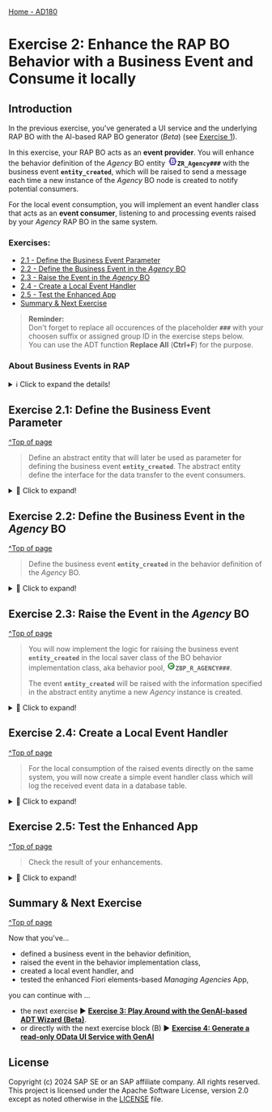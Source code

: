 [Home - AD180](/README.md#exercises)

# Exercise 2: Enhance the RAP BO Behavior with a Business Event and Consume it locally

## Introduction
In the previous exercise, you've generated a UI service and the underlying RAP BO with the AI-based RAP BO generator (_Beta_) (see [Exercise 1](../ex01/README.md)).   

In this exercise, your RAP BO acts as an **event provider**. You will enhance the behavior definition of the _Agency_ BO entity ![bdef](../images/adt_bdef.png)**`ZR_Agency###`** with the business event  **`entity_created`**, which will be raised to send a message each time a new instance of the _Agency_ BO node is created to notify potential consumers.  

For the local event consumption, you will implement an event handler class that acts as an **event consumer**, listening to and processing events raised by your _Agency_ RAP BO in the same system.

### Exercises:
- [2.1 - Define the Business Event Parameter](#exercise-21-define-the-business-event-parameter )
- [2.2 - Define the Business Event in the _Agency_ BO](#exercise-22-define-the-business-event-in-the-agency-bo)
- [2.3 - Raise the Event in the _Agency_ BO](#exercise-23-raise-the-event-in-the-agency-bo)
- [2.4 - Create a Local Event Handler](#exercise-24-create-a-local-event-handler)
- [2.5 - Test the Enhanced App](#exercise-25-test-the-enhanced-app)
- [Summary & Next Exercise](#summary--next-exercise)  

> **Reminder:**   
> Don't forget to replace all occurences of the placeholder **`###`** with your choosen suffix or assigned group ID in the exercise steps below.  
> You can use the ADT function **Replace All** (**Ctrl+F**) for the purpose.   

### About Business Events in RAP

<details>
  <summary>ℹ️ Click to expand the details!</summary>
  
> Developers can now define and raise business events in a RAP BO or in a RAP BO behavior extension. 
> 
> RAP supports event-driven architecture natively on SAP BTP ABAP environment and SAP S/4HANA in the cloud and on-prem as of release 2022. Event-driven architecture enables asynchronous communication between an event provider and an event consumer in use cases where no direct response from the event consumer is required. 
> 
> Business events provide the opportunity of light-weight, decoupled process integration based on standardized and stable APIs and they are now a native part of the SAP - ABAP RESTful Application Programming Model. With the RAP Business Event Bindings Editor, you can create RAP Event Bindings which are needed to provide a mapping between the definition of RAP Events via behavior definition (BDEF) and the external representation of Business Events.
> 
> A RAP BO can act as event consumer or event provider.
>  
> RAP Business events can be consumed in other systems (_remote consumption_), or in the same system as they are raised (_local consumption_).  
  
> ℹ **Further reading**: [About RAP Business Events](https://help.sap.com/docs/btp/sap-abap-restful-application-programming-model/business-events) | [Develop RAP Business Events](https://help.sap.com/docs/abap-cloud/abap-rap/develop-business-events) | [Business Event Consumption](https://help.sap.com/docs/abap-cloud/abap-rap/business-event-consumption) |   
  
</details>

## Exercise 2.1: Define the Business Event Parameter
[^Top of page](#)

> Define an abstract entity that will later be used as parameter for defining the business event **`entity_created`**. The abstract entity define the interface for the data transfer to the event consumers.

 <details>
  <summary>🔵 Click to expand!</summary>

  1. Create a new CDS abstract entity![ddls](../images/adt_ddls.png).
  
     For that, go to the **Project Explorer**, navigate to the folder **Core Data Services** > **Data Definition** in your package, right-click on it, choose **New Data Definition** from the context menu, and maintain the required information provided below. 
       
      - Name: **`ZA_Agency_###`** (where `###` is your suffix)
      - Description: _**`Agency abtract entity`**_     
    
     Click **Next >**, and then finish.  
  
     <img src="images/event1.png" alt="CDS Abstract Entity" width="80%">   
  
  3. Replace the default data definition with the source code provided below. Replace the placeholder **`###`** is your suffix.
        
        ```ABAP CDS
        @EndUserText.label: 'Agency abtract entity'
        define abstract entity ZA_Agency_###
        {
          agency_id   : abap.numc(6);
          agency_name : abap.char(80);
          created_by  : abp_creation_user;
          created_at  : abp_creation_tstmpl;            
        }  
        ```
  
     <img src="images/event2.png" alt="CDS Abstract Entity" width="60%">   
    
  3. Save ![save icon](../images/adt_save.png) (**Ctrl+S**) and activate ![activate icon](../images/adt_activate.png) (**Ctrl+F3**) the new abstract entity.   
   
</details>


## Exercise 2.2: Define the Business Event in the _Agency_ BO
[^Top of page](#)

> Define the business event **`entity_created`** in the behavior definition of the _Agency_ BO.

 <details>
  <summary>🔵 Click to expand!</summary>

 1. Open the behavior definition of your _Agency_ BO ![bdef](../images/adt_bdef.png)**`ZR_Agency###`** in your package.
  
 2. Define the event **`entity_created`** using the keyword **`event`** in the behavior definition of the **_Agency_** BO node as shown on the screenshot below. The newly created abstract entity will be used as **`ZA_Agency_###`**.
  
    Insert the code snippet provided below for the purpose after the **`delete;`** statement. Replace the placeholder **`###`** with your suffix.

    ```ABAP
      //event(s)
      event entity_created parameter ZA_Agency_###;  
    ```  
  
 3. Business events must be raised in the save sequence at runtime, therefore, we have to enable the _additional save_ for our managed BO by specifying the statement **`with additional save`**. We will also add the keywords **`with full data`** to always have access to all the data of the relevant _Agency_ entity instances without having to read them.
  
    For that, insert the code snippet provided below after the `authorization master( global )` statement as shown on the screenshot below.

    ```ABAP
      with additional save with full data
    ```  
  
    <img src="images/event3.png" alt="Agency BO node bdef" width="80%">  
  
 4. Save ![save icon](../images/adt_save.png) (**Ctrl+S**) and activate ![activate icon](../images/adt_activate.png) (**Ctrl+F3**) the changes. 
 
    A **warning** now appears about the need for a redefinition of the local saver method **`save_modified`**. You will tackle this in the next step.

  4. Adjust the behavior implementation class (aka behavior pool) of the _Agency_ entity to reflect the enhancements of behavior definition. 
  
     > Hint: The logic for raising business event must be implemented in the method **`save_modified`** of the local saver class.
     
     For that, set the cursor on the statement **`with additional save with full data``** and press **Ctrl+1** to start the ADT Quick Fix.

     Select **`Add required method save_modified in new local saver class`** in the _Quick Assist_ view to update the behavior pool accordingly.
    
     <img src="images/event4.png" alt="Raise event" width="100%">  
     
     The adjusted local saver class of the behavior implementation class ![class](../images/adt_class.png)**`ZBP_R_AGENCY###`** is now opened in **Local Types** tab of the editor.

     > ⚠️**Note**: Please check the name of your behavior pool in the BO behavior definition, as it may be different. Don't forget that all artifacts of your application are AI-generated.
  
</details>


## Exercise 2.3: Raise the Event in the _Agency_ BO
[^Top of page](#)

> You will now implement the logic for raising the business event **`entity_created`** in the local saver class of the BO behavior implementation class, 
> aka behavior pool, ![class](../images/adt_class.png)**`ZBP_R_AGENCY###`**.
> 
> The event **`entity_created`** will be raised with the information specified in the abstract entity anytime a new _Agency_ instance is created. 

 <details>
  <summary>🔵 Click to expand!</summary>

  1. Raise the event **`entity_created`** whenever a new _Agency_ instance is created in the local saver class **`lsc_zr_agency###`** of the behavior implementation class located on the **Local Types** tab (![class](../images/adt_local_types.png)).
  
     For that, replace the empty implementation of the method **`save_modified`** with the source code provided below and replace all occurences of the placeholder **`###`** with your suffix (**Ctrl+F**).
  
     ```ABAP
     METHOD save_modified.
       "send notification for new agency instances
       IF create IS NOT INITIAL.
         "raise event
         RAISE ENTITY EVENT zr_agency###~entity_created
          FROM VALUE #(
            FOR agency IN create-agency
              "transferred information
              ( %key        = agency-%key
                agency_id   = agency-agencyId
                agency_name = agency-agencyName
                created_by  = agency-LocalCreatedBy
                created_at  = agency-LocalCreatedAt
              )
            ).
       ENDIF.
     ENDMETHOD.  
     ```
  
     <img src="images/event5.png" alt="Raise event" width="70%">    
  
  4. Save ![save icon](../images/adt_save.png) (**Ctrl+S**) and activate ![activate icon](../images/adt_activate.png) (**Ctrl+F3**) the changes. 
   
  You can now close the behavior implementation class and continue with the next step where you will create a simple handler class to consume raised events.
     
</details>


## Exercise 2.4: Create a Local Event Handler
[^Top of page](#)

> For the local consumption of the raised events directly on the same system, you will now create a simple event handler class which will log the received event data in a database table.

 <details>
  <summary>🔵 Click to expand!</summary>

  1. First, create a database table ![save table](../images/adt_tabl.png)**`ZAGENCY###_E`** with a UUID-based primary key to store the received event information. 
     
     For that, go to your package **`ZRAP120_AGENCY_###`**, navigate to the folder **Dictionary** > **Database Tables**, right-click on it, and select the entry **New Database Table** from the context menu to launch the creation wizard.
       
     Maintain the required information provided below and click **Next >**.  
  
      - Name: **`ZAGENCY###_E`**, where `###` is your suffix
      - Description: **`Event data for new agencies`**
  
     Select a transport request and click **Finish** to create the database table.
  
     <img src="images/event6.png" alt="Event Handler Class" width="60%"> 

  3. Replace the default table definition with the source code provided below and replace all occurences of the placeholder **`###`** with your suffix. 
  
      <pre lang="ABAP">
      @EndUserText.label : 'Event handler - New agency data'
      @AbapCatalog.enhancement.category : #EXTENSIBLE_ANY
      @AbapCatalog.tableCategory : #TRANSPARENT
      @AbapCatalog.deliveryClass : #A
      @AbapCatalog.dataMaintenance : #RESTRICTED
      define table zagency###_e {

        key mandt   : mandt not null;
        key uuid    : sysuuid_x16 not null;
        agency_id   : abap.numc(6);
        agency_name : abap.char(80);
        created_by  : abp_creation_user;
        created_at  : abp_creation_tstmpl;
      }
      </pre>  
  
      <img src="images/event7.png" alt="Event Handler Class" width="50%"> 

  3. Save ![save icon](../images/adt_save.png) (**Ctrl+S**) and activate ![activate icon](../images/adt_activate.png) (**Ctrl+F3**) the changes.
  
  4. Now go ahead, create and implement the event handler class ![class](../images/adt_class.png)**`ZEH_NEW_AGENCY_###`** for the local consumption of the event **`entity_created`** raised by the _Agency_ BO entity.
     
     For that, go to the **Project Explorer**, navigate to the folder **Source Code Library** > **Classes** in your package, right-click on it, and select the entry **New ABAP Classes** from the context menu to launch the creation wizard.
   
     Maintain the required information provided below and press **Finish**.
  
       - Name: **`ZEH_NEW_AGENCY_###`**, where `###` is your suffix
       - Description: **`Event handler for new Agency instances`**  
     
     Select a transport request, and click **Finish** to create the ABAP class.
  
     <img src="images/event8.png" alt="local event handler class" width="50%"> 
  
  5. Specify the class as event handler class pool for your RAP BO by adding the statement **`FOR EVENTS OF <entity_name>`** of the class definition section on the **Global Class** tab, directly after the keyword **`FINAL`** as shown on the screenshot. Replace the placeholder **`###`** with your suffix.
  
     <pre lang="ABAP">
          FOR EVENTS OF ZR_AGENCY###
     </pre>
   
     <img src="images/event9.png" alt="local event handler class" width="50%">  
  
     You can now go ahead with the event handler implementation.
 
  6. Now go to the **Local Types** tab (![class](../images/adt_local_types.png)) to define and implement the local event handler class **`lhe_agency`** for the _Agency_ BO entity. 
  
     For that, simply replace the skeleton code with the source code provided in the document below. You can access the ABAP Keyword documentation (**F1**) for more details on the classes `cl_abap_behavior_event_handler` and `cl_abap_tx` used in the implementation.
  
     Do not forget to replace all occurences of the placeholder **`###`** with your suffix (**Ctrl+F**). 
       
      <details>
      <summary>🟠📄 Click to expand the source code!</summary>

       ```ABAP
       *"* use this source file for the definition and implementation of
       *"* local helper classes, interface definitions and type
       *"* declarations
        CLASS lhe_agency DEFINITION INHERITING FROM cl_abap_behavior_event_handler.
          PRIVATE SECTION.
            METHODS get_uuid RETURNING VALUE(uuid) TYPE sysuuid_x16.

            METHODS on_entity_created FOR ENTITY EVENT
               created FOR agency~entity_created.
        ENDCLASS.

        
        CLASS lhe_agency IMPLEMENTATION.

          METHOD get_uuid.
            TRY.
                uuid = cl_system_uuid=>create_uuid_x16_static( ) .
              CATCH cx_uuid_error.
            ENDTRY.
          ENDMETHOD.

          METHOD on_entity_created.
            "close the active modify phase
            cl_abap_tx=>save( ).

            "loop over transfered instances and do the needful ;)
            LOOP AT created REFERENCE INTO DATA(lr_created).
              DATA lr_entity_created TYPE zagency###_e.
              MOVE-CORRESPONDING lr_created->* TO lr_entity_created.
              lr_entity_created-uuid        = get_uuid( ).
              lr_entity_created-agency_id   = lr_created->agency_id.
              lr_entity_created-agency_name = lr_created->agency_name.
              lr_entity_created-created_by  = lr_created->created_by.
              lr_entity_created-created_at  = lr_created->created_at.

              "insert to db
              INSERT zagency###_e FROM @lr_entity_created.
            ENDLOOP.
          ENDMETHOD.

        ENDCLASS.
       ```   
      </details>     
  

     <img src="images/event10.png" alt="local event handler class" width="70%">  
  
     > **Brief explanation of the local RAP event handler class `lhe_employee`**
     >  <details>
     >   <summary>ℹ️ Click to expand the details!</summary>
     >    
     >   1. A local event handler class must inherit from the superclass **`cl_abap_behavior_event_handler`**.        
     >    
     >   2. Our current local event handler contains a RAP event handler method to handle **`on_entity_created()`** for the event **`entity_created`**.        
     >       - In the method signature, the importing parameter, the entity, as well as the event to be consumed are specified.
     >    
     >      > **Note**: An event can only be handled by one method within an event handler class. However, method handling across multiple handler classes is possible.
     >    
     >   3. In this exercise, the method **`get_uuid()`** is used for convenience to centrally generate UUIDs for the new database records to be persisted.
     >    
     >   4. About the implementation of the RAP event handler method: **`on_entity_created()`**: 
     >      - Because we are doing an insert on a database, we must first close the active modify phase of the RAP LUW by calling the method `cl_abap_tx=>save()`. 
     >      - Loop over the transfered event instances and do the needful 🙂        
     >    
     >  </details>    
  
  7. Save ![save icon](../images/adt_save.png) (**Ctrl+S**) and activate ![activate icon](../images/adt_activate.png) (**Ctrl+F3**) the changes.
          
</details>


## Exercise 2.5: Test the Enhanced App
[^Top of page](#)

> Check the result of your enhancements.

 <details>
  <summary>🔵 Click to expand!</summary>

 1. First, start the Data Preview (F8) of the new database table **`ZAGENCY###_E`** to store the received event information. No data should appear because no new _Agency_ has been created and therefore the event **`entity_created`** has not been raised yet.
  
     <img src="images/event11.png" alt="local event handler class" width="70%">    
  
 2. Now, go to your _Manage Agencies_ app, and, create a new _Agency_ record. 
    
     <img src="images/event12a.png" alt="local event handler class" width="70%"> 
   
     <img src="images/event12b.png" alt="local event handler class" width="70%"> 
  
 3. Go back to the ABAP Development Tools and refresh the Data Preview of the database table `ZAGENCY###_E` or start the Data Preview again (**F8**).  
  
    A new entry for the newly created _Agency_ record should now be stored in the database table.

     <img src="images/event13.png" alt="local event handler class" width="70%">     
  
 4. You can repeat the test: Play around in the _Manage Agencies_ app and check the new entries in the database table `ZAGENCY###_E`.
   
</details>


## Summary & Next Exercise
[^Top of page](#)

Now that you've... 
- defined a business event in the behavior definition,
- raised the event in the behavior implementation class,
- created a local event handler, and
- tested the enhanced Fiori elements-based _Managing Agencies_ App,

you can continue with ...
- the next exercise ► **[Exercise 3: Play Around with the GenAI-based ADT Wizard (Beta)](../ex03/README.md)**.
- or directly with the next exercise block (B) ► **[Exercise 4: Generate a read-only OData UI Service with GenAI](../ex04/README.md)**     

## License

Copyright (c) 2024 SAP SE or an SAP affiliate company. All rights reserved. This project is licensed under the Apache Software License, version 2.0 except as noted otherwise in the [LICENSE](LICENSES/Apache-2.0.txt) file.
